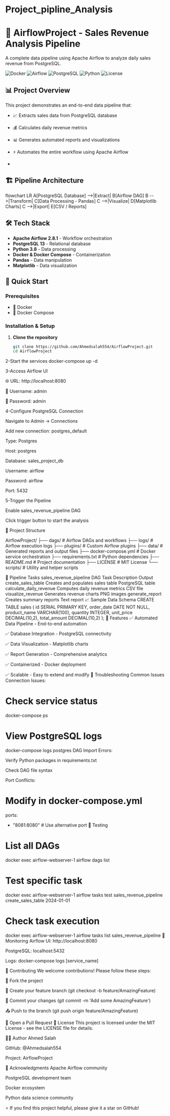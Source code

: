 # Project_pipline_Analysis
# 🚀 AirflowProject - Sales Revenue Analysis Pipeline

A complete data pipeline using Apache Airflow to analyze daily sales revenue from PostgreSQL.

![Docker](https://img.shields.io/badge/Docker-Enabled-2496ED?logo=docker)
![Airflow](https://img.shields.io/badge/Apache-Airflow-017CEE?logo=apacheairflow)
![PostgreSQL](https://img.shields.io/badge/PostgreSQL-13-336791?logo=postgresql)
![Python](https://img.shields.io/badge/Python-3.8-3776AB?logo=python)
![License](https://img.shields.io/badge/License-MIT-green)

## 📊 Project Overview

This project demonstrates an end-to-end data pipeline that:
- 📈 Extracts sales data from PostgreSQL database
- 💰 Calculates daily revenue metrics
- 📊 Generates automated reports and visualizations
- ⚡ Automates the entire workflow using Apache Airflow

- 
## 🏗️ Pipeline Architecture
flowchart LR
    A[PostgreSQL Database] -->|Extract| B[Airflow DAG]
    B -->|Transform| C[Data Processing - Pandas]
    C -->|Visualize| D[Matplotlib Charts]
    C -->|Export| E[CSV / Reports]

## 🛠️ Tech Stack

- **Apache Airflow 2.8.1** - Workflow orchestration
- **PostgreSQL 13** - Relational database
- **Python 3.8** - Data processing
- **Docker & Docker Compose** - Containerization
- **Pandas** - Data manipulation
- **Matplotlib** - Data visualization

## 🚀 Quick Start

### Prerequisites
- 🐳 Docker
- 🐳 Docker Compose

### Installation & Setup

1. **Clone the repository**
   ```bash
   git clone https://github.com/Ahmedsalah554/AirflowProject.git
   cd AirflowProject
2-Start the services
 docker-compose up -d

 3-Access Airflow UI

 🌐 URL: http://localhost:8080

 👤 Username: admin

 🔑 Password: admin

4-Configure PostgreSQL Connection

 Navigate to Admin → Connections 

 Add new connection: postgres_default

 Type: Postgres

 Host: postgres

 Database: sales_project_db

 Username: airflow

 Password: airflow

 Port: 5432

5-Trigger the Pipeline

 Enable sales_revenue_pipeline DAG

 Click trigger button to start the analysis

📁 Project Structure


AirflowProject/
├── dags/                # Airflow DAGs and workflows
├── logs/                # Airflow execution logs
├── plugins/             # Custom Airflow plugins
├── data/                # Generated reports and output files
├── docker-compose.yml   # Docker service orchestration
├── requirements.txt     # Python dependencies
├── README.md            # Project documentation
├── LICENSE              # MIT License
└── scripts/             # Utility and helper scripts



🔧 Pipeline Tasks
sales_revenue_pipeline DAG
Task	Description	Output
create_sales_table	Creates and populates sales table	PostgreSQL table
calculate_daily_revenue	Computes daily revenue metrics	CSV file
visualize_revenue	Generates revenue charts	PNG images
generate_report	Creates summary reports	Text report
📈 Sample Data Schema
CREATE TABLE sales (
    id SERIAL PRIMARY KEY,
    order_date DATE NOT NULL,
    product_name VARCHAR(100),
    quantity INTEGER,
    unit_price DECIMAL(10,2),
    total_amount DECIMAL(10,2)
);
🎯 Features
✅ Automated Data Pipeline - End-to-end automation

✅ Database Integration - PostgreSQL connectivity

✅ Data Visualization - Matplotlib charts

✅ Report Generation - Comprehensive analytics

✅ Containerized - Docker deployment

✅ Scalable - Easy to extend and modify
🐛 Troubleshooting
Common Issues
Connection Issues:
# Check service status
docker-compose ps

# View PostgreSQL logs
docker-compose logs postgres
DAG Import Errors:

Verify Python packages in requirements.txt

Check DAG file syntax

Port Conflicts:
# Modify in docker-compose.yml
ports:
  - "8081:8080"  # Use alternative port
  🧪 Testing
  # List all DAGs
docker exec airflow-webserver-1 airflow dags list

# Test specific task
docker exec airflow-webserver-1 airflow tasks test sales_revenue_pipeline create_sales_table 2024-01-01

# Check task execution
docker exec airflow-webserver-1 airflow tasks list sales_revenue_pipeline
🔄 Monitoring
Airflow UI: http://localhost:8080

PostgreSQL: localhost:5432

Logs: docker-compose logs [service_name]

🤝 Contributing
We welcome contributions! Please follow these steps:

🍴 Fork the project

🌿 Create your feature branch (git checkout -b feature/AmazingFeature)

💾 Commit your changes (git commit -m 'Add some AmazingFeature')

📤 Push to the branch (git push origin feature/AmazingFeature)

🔔 Open a Pull Request
📄 License
This project is licensed under the MIT License - see the LICENSE file for details.

👨‍💻 Author
Ahmed Salah

GitHub: @Ahmedsalah554

Project: AirflowProject

🙏 Acknowledgments
Apache Airflow community

PostgreSQL development team

Docker ecosystem

Python data science community

⭐ If you find this project helpful, please give it a star on GitHub!
